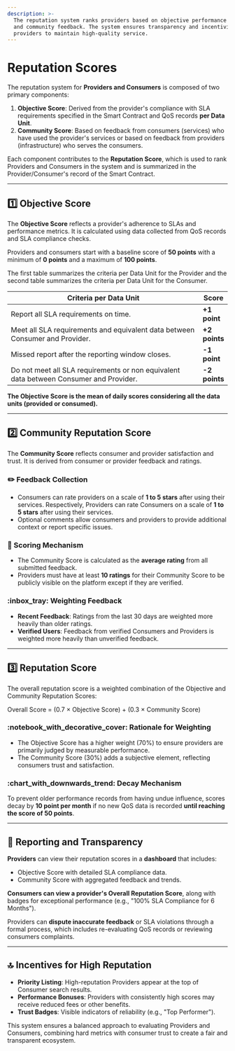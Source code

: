 ```yaml
---
description: >-
  The reputation system ranks providers based on objective performance metrics
  and community feedback. The system ensures transparency and incentivizes
  providers to maintain high-quality service.
---
```


# Reputation Scores

The reputation system for **Providers and Consumers** is composed of two primary components:

1. **Objective Score**: Derived from the provider's compliance with SLA requirements specified in the Smart Contract and QoS records **per Data Unit**.
2. **Community Score**: Based on feedback from consumers (services) who have used the provider's services or based on feedback from providers (infrastructure) who serves the consumers.

Each component contributes to the **Reputation Score**, which is used to rank Providers and Consumers in the system and is summarized in the Provider/Consumer's record of the Smart Contract.

***

## :one: Objective Score

The **Objective Score** reflects a provider's adherence to SLAs and performance metrics. It is calculated using data collected from QoS records and SLA compliance checks.&#x20;

Providers and consumers start with a baseline score of **50 points** with a minimum of **0 points** and a maximum of **100 points**.

The first table summarizes the criteria per Data Unit for the Provider and the second table summarizes the criteria per Data Unit for the Consumer.

<table><thead><tr><th width="482.7999267578125">Criteria per Data Unit</th><th>Score</th></tr></thead><tbody><tr><td>Report all SLA requirements on time.</td><td><strong>+1 point</strong></td></tr><tr><td>Meet all SLA requirements and equivalent data between Consumer and Provider.</td><td><strong>+2 points</strong></td></tr><tr><td>Missed report after the reporting window closes.</td><td><strong>-1 point</strong></td></tr><tr><td>Do not meet all SLA requirements or non equivalent data between Consumer and Provider.</td><td><strong>-2 points</strong></td></tr></tbody></table>

**The Objective Score is the mean of daily scores considering all the data units (provided or consumed).**

***

## :two: Community Reputation Score

The **Community Score** reflects consumer and provider satisfaction and trust. It is derived from consumer or provider feedback and ratings.

### :pencil2: Feedback Collection

* Consumers can rate providers on a scale of **1 to 5 stars** after using their services. Respectively, Providers can rate Consumers on a scale of **1 to 5 stars** after using their services.
* Optional comments allow consumers and providers to provide additional context or report specific issues.

### :dart: Scoring Mechanism

* The Community Score is calculated as the **average rating** from all submitted feedback.
* Providers must have at least **10 ratings** for their Community Score to be publicly visible on the platform except if they are verified.&#x20;

### :inbox\_tray: Weighting Feedback

* **Recent Feedback**: Ratings from the last 30 days are weighted more heavily than older ratings.
* **Verified Users**: Feedback from verified Consumers and Providers is weighted more heavily than unverified feedback.

***

## :three: Reputation Score

The overall reputation score is a weighted combination of the Objective and Community Reputation Scores:

Overall Score = (0.7 × Objective Score) + (0.3 × Community Score)

### :notebook\_with\_decorative\_cover: Rationale for Weighting

* The Objective Score has a higher weight (70%) to ensure providers are primarily judged by measurable performance.
* The Community Score (30%) adds a subjective element, reflecting consumers trust and satisfaction.

### :chart\_with\_downwards\_trend: Decay Mechanism

To prevent older performance records from having undue influence, scores decay by **10 point per month** if no new QoS data is recorded **until reaching the score of 50 points**.&#x20;

***

## :8ball: Reporting and Transparency

**Providers** can view their reputation scores in a **dashboard** that includes:

* Objective Score with detailed SLA compliance data.
* Community Score with aggregated feedback and trends.

**Consumers can view a provider's Overall Reputation Score**, along with badges for exceptional performance (e.g., "100% SLA Compliance for 6 Months").

Providers can **dispute inaccurate feedback** or SLA violations through a formal process, which includes re-evaluating QoS records or reviewing consumers complaints.

***

## :top: Incentives for High Reputation

* **Priority Listing**: High-reputation Providers appear at the top of Consumer search results.
* **Performance Bonuses**: Providers with consistently high scores may receive reduced fees or other benefits.
* **Trust Badges**: Visible indicators of reliability (e.g., "Top Performer").

This system ensures a balanced approach to evaluating Providers and Consumers, combining hard metrics with consumer trust to create a fair and transparent ecosystem.
